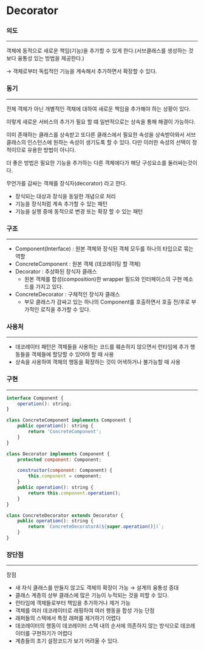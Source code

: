 # Decorator

### 의도

---

객체에 동적으로 새로운 책임(기능)을 추가할 수 있게 한다.(서브클래스를 생성하는 것보다 융통성 있는 방법을 제공한다.)

→ 객체로부터 독립적인 기능을 계속해서 추가하면서 확장할 수 있다.

### 동기

---

전체 객체가 아닌 개별적인 객채에 대하여 새로운 책임을 추가해야 하는 상황이 있다.

이렇게 새로운 서비스의 추가가 필요 할 떄 일반적으로는 상속을 통해 해결이 가능하다.

이미 존재하는 클래스를 상속받고 또다른 클래스에서 필요한 속성을 상속받아와서 서브클래스의 인스턴스에 원하는 속성이 생기도록 할 수 있다. 다만 이러한 속성의 선택이 정적이므로 유용한 방법이 아니다. 

더 좋은 방법은 필요한 기능을 추가하는 다른 객체에다가 해당 구성요소를 둘러싸는것이다.

무언가를 감싸는 객체를 장식자(decorator) 라고 한다.

- 장식되는 대상과 장식을 동일한 개념으로 처리
- 기능을 장식처럼 계속 추가할 수 있는 패턴
- 기능을 실행 중에 동적으로 변경 또는 확장 할 수 있는 패턴

### 구조

---

- Component(Interface) : 원본 객체와 장식된 객체 모두를 하나의 타입으로 묶는 역할
- ConcreteComponent : 원본 객체 (데코레이팅 할 객체)
- Decorator : 추상화된 장식자 클래스
    - 원본 객체를 합성(composition)한 wrapper 필드와 인터페이스의 구현 메소드를 가지고 있다.
- ConcreteDecorator : 구체적인 장식자 클래스
    - 부모 클래스가 감싸고 있는 하나의 Component를 호출하면서 호출 전/후로 부가적인 로직을 추가할 수 있다.

### 사용처

---

- 데코레이터 패턴은 객체들을 사용하는 코드를 훼손하지 않으면서 런타임에 추가 행동들을 객체들에 할당할 수 있어야 할 때 사용
- 상속을 사용하여 객체의 행동을 확장하는 것이 어색하거나 불가능할 때 사용

### 구현

---

```jsx
interface Component {
    operation(): string;
}
```

```jsx
class ConcreteComponent implements Component {
    public operation(): string {
        return 'ConcreteComponent';
    }
}
```

```jsx
class Decorator implements Component {
    protected component: Component;

    constructor(component: Component) {
        this.component = component;
    }
    public operation(): string {
        return this.component.operation();
    }
}
```

```jsx
class ConcreteDecorator extends Decorator {
    public operation(): string {
        return `ConcreteDecoratorA(${super.operation()})`;
    }
}
```

### 장단점

---
장점
- 새 자식 클래스를 만들지 않고도 객체의 확장이 가능 → 설계의 융통성 증대
- 클래스 계층의 상부 클래스에 많은 기능이 누적되는 것을 피할 수 있다.
- 런타임에 객체들로부터 책임을 추가하거나 제거 가능
- 객체를 여러 데코레이터로 래핑하여 여러 행동을 합성 가능
단점
- 래퍼들의 스택에서 특정 래퍼를 제거하기 어렵다
- 데코레이터의 행동이 데코레이터 스택 내의 순서에 의존하지 않는 방식으로 데코레이터를 구현하기가 어렵다
- 계층들의 초기 설정코드가 보기 어려울 수 있다.
